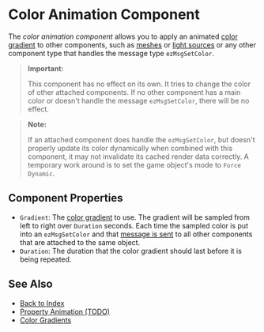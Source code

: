 # Color Animation Component

The *color animation component* allows you to apply an animated [color gradient](color-gradients.md) to other components, such as [meshes](../graphics/meshes/mesh-component.md) or [light sources](../graphics/lighting/lighting-overview.md) or any other component type that handles the message type `ezMsgSetColor`.

> **Important:**
>
> This component has no effect on its own. It tries to change the color of other attached components. If no other component has a main color or doesn't handle the message `ezMsgSetColor`, there will be no effect.

> **Note:**
>
> If an attached component does handle the `ezMsgSetColor`, but doesn't properly update its color dynamically when combined with this component, it may not invalidate its cached render data correctly. A temporary work around is to set the game object's mode to `Force Dynamic`. 

## Component Properties

* `Gradient`: The [color gradient](color-gradients.md) to use. The gradient will be sampled from left to right over `Duration` seconds. Each time the sampled color is put into an `ezMsgSetColor` and that [message is sent](../runtime/world/world-messaging.md) to all other components that are attached to the same object.
* `Duration`: The duration that the color gradient should last before it is being repeated.

## See Also

* [Back to Index](../index.md)
* [Property Animation (TODO)](property-animation.md)
* [Color Gradients](color-gradients.md)
